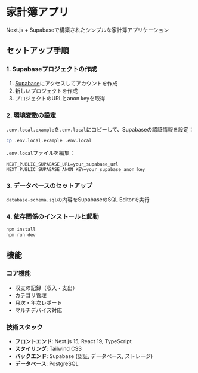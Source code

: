 # 家計簿アプリ

Next.js + Supabaseで構築されたシンプルな家計簿アプリケーション

## セットアップ手順

### 1. Supabaseプロジェクトの作成

1. [Supabase](https://supabase.com)にアクセスしてアカウントを作成
2. 新しいプロジェクトを作成
3. プロジェクトのURLとanon keyを取得

### 2. 環境変数の設定

`.env.local.example`を`.env.local`にコピーして、Supabaseの認証情報を設定：

```bash
cp .env.local.example .env.local
```

`.env.local`ファイルを編集：
```
NEXT_PUBLIC_SUPABASE_URL=your_supabase_url
NEXT_PUBLIC_SUPABASE_ANON_KEY=your_supabase_anon_key
```

### 3. データベースのセットアップ

`database-schema.sql`の内容をSupabaseのSQL Editorで実行

### 4. 依存関係のインストールと起動

```bash
npm install
npm run dev
```

## 機能

### コア機能
- 収支の記録（収入・支出）
- カテゴリ管理
- 月次・年次レポート
- マルチデバイス対応

### 技術スタック
- **フロントエンド**: Next.js 15, React 19, TypeScript
- **スタイリング**: Tailwind CSS
- **バックエンド**: Supabase (認証, データベース, ストレージ)
- **データベース**: PostgreSQL